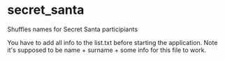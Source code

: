 # secret_santa
Shuffles names for Secret Santa participiants

You have to add all info to the list.txt before starting the application.
Note it's supposed to be name + surname + some info for this file to work.
